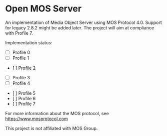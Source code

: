 # Open MOS Server
An implementation of Media Object Server using MOS Protocol 4.0. Support for legacy 2.8.2 might be added later.
The project will aim at compliance with Profile 7.

Implementation status:
* [ ] Profile 0
* [ ] Profile 1
* [ ] Profile 2
* [ ] Profile 3
* [ ] Profile 4
* [ ] Profile 5
* [ ] Profile 6
* [ ] Profile 7

For more information about the MOS protocol, see https://www.mosprotocol.com

This project is not affiliated with MOS Group.
